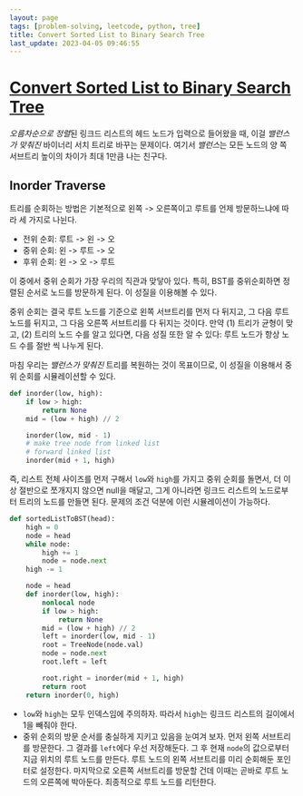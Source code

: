 ```yaml
---
layout: page
tags: [problem-solving, leetcode, python, tree]
title: Convert Sorted List to Binary Search Tree
last_update: 2023-04-05 09:46:55
---
```


# [Convert Sorted List to Binary Search Tree](https://leetcode.com/problems/convert-sorted-list-to-binary-search-tree/)

 *오름차순으로 정렬*된 링크드 리스트의 헤드 노드가 입력으로 들어왔을
 때, 이걸 *밸런스가 맞춰진* 바이너리 서치 트리로 바꾸는
 문제이다. 여기서 *밸런스*는 모든 노드의 양 쪽 서브트리 높이의 차이가
 최대 1만큼 나는 친구다.

## Inorder Traverse

 트리를 순회하는 방법은 기본적으로 왼쪽 -> 오른쪽이고 루트를 언제
 방문하느냐에 따라 세 가지로 나뉜다.
 - 전위 순회: 루트 -> 왼 -> 오
 - 중위 순회: 왼 -> 루트 -> 오
 - 후위 순회: 왼 -> 오 -> 루트

 이 중에서 중위 순회가 가장 우리의 직관과 맞닿아 있다. 특히, BST를
 중위순회하면 정렬된 순서로 노드를 방문하게 된다. 이 성질을 이용해볼
 수 있다.

 중위 순회는 결국 루트 노드를 기준으로 왼쪽 서브트리를 먼저 다 뒤지고,
 그 다음 루트 노드를 뒤지고, 그 다음 오른쪽 서브트리를 다 뒤지는
 것이다. 만약 (1) 트리가 균형이 맞고, (2) 트리의 노드 수를 알고
 있다면, 다음 성질 또한 알 수 있다: 루트 노드가 항상 노드 수를 절반 씩
 나누게 된다.

 마침 우리는 *밸런스가 맞춰진* 트리를 복원하는 것이 목표이므로, 이
 성질을 이용해서 중위 순회를 시뮬레이션할 수 있다.

```python
def inorder(low, high):
    if low > high:
        return None
    mid = (low + high) // 2

    inorder(low, mid - 1)
    # make tree node from linked list
    # forward linked list
    inorder(mid + 1, high)
```

 즉, 리스트 전체 사이즈를 먼저 구해서 `low`와 `high`를 가지고 중위
 순회를 돌면서, 더 이상 절반으로 쪼개지지 않으면 null을 매달고, 그게
 아니라면 링크드 리스트의 노드로부터 트리의 노드를 만들면 된다. 문제의
 조건 덕분에 이런 시뮬레이션이 가능하다.

```python
def sortedListToBST(head):
    high = 0
    node = head
    while node:
        high += 1
        node = node.next
    high -= 1

    node = head
    def inorder(low, high):
        nonlocal node
        if low > high:
            return None
        mid = (low + high) // 2
        left = inorder(low, mid - 1)
        root = TreeNode(node.val)
        node = node.next
        root.left = left

        root.right = inorder(mid + 1, high)
        return root
    return inorder(0, high)
```

 - `low`와 `high`는 모두 인덱스임에 주의하자. 따라서 `high`는 링크드
   리스트의 길이에서 1을 빼줘야 한다.
 - 중위 순회의 방문 순서를 충실하게 지키고 있음을 눈여겨 보자. 먼저
   왼쪽 서브트리를 방문한다. 그 결과를 `left`에다 우선 저장해둔다. 그
   후 현재 `node`의 값으로부터 지금 위치의 루트 노드를 만든다. 루트
   노드의 왼쪽 서브트리를 미리 순회해둔 포인터로 설정한다. 마지막으로
   오른쪽 서브트리를 방문할 건데 이때는 곧바로 루트 노드의 오른쪽에
   박아둔다. 최종적으로 루트 노드를 리턴한다.
